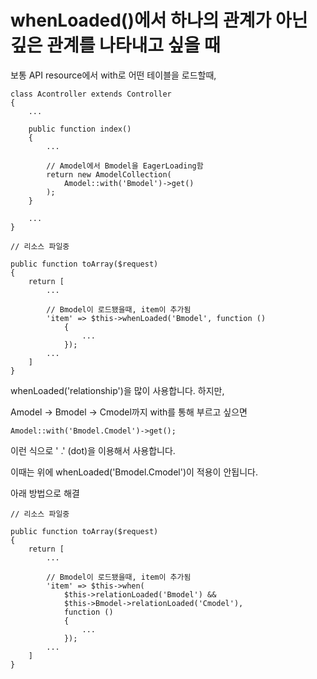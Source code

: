 # whenLoaded()에서 하나의 관계가 아닌 깊은 관계를 나타내고 싶을 때


보통 API resource에서 with로 어떤 테이블을 로드할때,

```
class Acontroller extends Controller
{
    ...

    public function index()
    {
        ...
        
        // Amodel에서 Bmodel을 EagerLoading함
        return new AmodelCollection(
            Amodel::with('Bmodel')->get()
        );
    }

    ...
}
```
```
// 리소스 파일중

public function toArray($request)
{
    return [
        ...

        // Bmodel이 로드됐을때, item이 추가됨
        'item' => $this->whenLoaded('Bmodel', function ()
            {
                ...
            });
        ...
    ]
}

```
whenLoaded('relationship')을 많이 사용합니다. 하지만,

Amodel -> Bmodel -> Cmodel까지 with를 통해 부르고 싶으면

```
Amodel::with('Bmodel.Cmodel')->get();
```

이런 식으로 ' .' (dot)을 이용해서 사용합니다.

이때는 위에 whenLoaded('Bmodel.Cmodel')이 적용이 안됩니다.

아래 방법으로 해결
```
// 리소스 파일중

public function toArray($request)
{
    return [
        ...

        // Bmodel이 로드됐을때, item이 추가됨
        'item' => $this->when(
            $this->relationLoaded('Bmodel') &&
            $this->Bmodel->relationLoaded('Cmodel'),
            function ()
            {
                ...
            });
        ...
    ]
}

```

